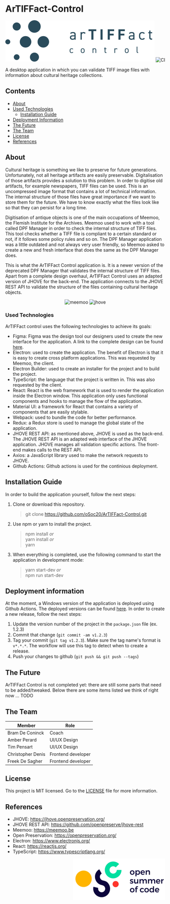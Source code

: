 # ArTIFFact-Control 
![logo](./src/renderer/assets/logos/logoWithLabelBlue.svg)
![CI](https://github.com/oSoc20/ArTIFFact-Control/workflows/CI/badge.svg)


A desktop application in which you can validate TIFF image files with information about cultural heritage collections.

## Contents
- [About](#about)
- [Used Technologies](#used-technologies)
	- [Installation Guide](#installation-guide)
- [Deployment Information](#deployment-information)
- [The Future](#the-future)
- [The Team](#the-team)
- [License](#license)
- [References](#references)

## About
Cultural heritage is something we like to preserve for future generations. 
Unfortunately, not all heritage artifacts are easily preservable. 
Digitalisation of those artifacts provides a solution to this problem. 
In order to digitise old artifacts, for example newspapers, TIFF files can be used. 
This is an uncompressed image format that contains a lot of technical information.
The internal structure of those files have great importance if we want to store them for the future. 
We have to know exactly what the files look like so that they can persist for a long time.

Digitisation of antique objects is one of the main occupations of Meemoo, the Flemish Institute for the Archives. 
Meemoo used to work with a tool called DPF Manager in order to check the internal structure of TIFF files.
This tool checks whether a TIFF file is compliant to a certain standard or not, if it follows some policy rules and so on. 
The DPF Manager application was a little outdated and not always very user friendly, so Meemoo asked to create a new and fresh interface that does the same as the DPF Manager does.

This is what the ArTIFFact Control application is. 
It is a newer version of the deprecated DPF Manager that validates the internal structure of TIFF files. 
Apart from a complete design overhaul, ArTIFFact Control uses an adapted version of JHOVE for the back-end. 
The application connects to the JHOVE REST API to validate the structure of the files containing cultural heritage objects.

<p align="center">
	<img src="https://meemoo.be/img/logo.svg" alt="meemoo"/> <img src="https://jhove.openpreservation.org/img/jhovelogo.png" alt="jhove"/>
</p>

### Used Technologies
ArTIFFact control uses the following technologies to achieve its goals:
- Figma: Figma was the design tool our designers used to create the new interface for the application. A link to the complete design can be found [here](https://www.figma.com/file/bJpNHJT4xGdcZAsjDO4car/OSOC-arTIFFact-control?node-id=286%3A2447).
- Electron: used to create the application. The benefit of Electron is that it is easy to create cross platform applications. This was requested by Meemoo, the client.
- Electron Builder: used to create an installer for the project and to build the project.
- TypeScript: the language that the project is written in. This was also requested by the client.
- React: React is the web framework that is used to render the application inside the Electron window. This application only uses functional components
	and hooks to manage the flow of the application.
- Material UI: a framework for React that contains a variety of components that are easily stylable.
- Webpack: used to bundle the code for better performance.
- Redux: a Redux store is used to manage the global state of the application.
- JHOVE REST API: as mentioned above, JHOVE is used as the back-end. The JHOVE REST API is an adapted web interface of the JHOVE application.
	JHOVE manages all validation specific actions. The front-end makes calls to the REST API.
- Axios: a JavaScript library used to make the network requests to JHOVE.
- Github Actions: Github actions is used for the continious deployment.

## Installation Guide
In order to build the application yourself, follow the next steps:
1. Clone or download this repository.
	> git clone https://github.com/oSoc20/ArTIFFact-Control.git
2. Use npm or yarn to install the project.
	> npm install *or* <br>
	> yarn install *or* <br>
	> yarn
3. When everything is completed, use the following command to start the application in development mode:
	> yarn start-dev *or* <br>
	> npm run start-dev
  
## Deployment information
At the moment, a Windows version of the application is deployed using Github Actions. The deployed versions
can be found [here](https://github.com/oSoc20/ArTIFFact-Control/releases).
In order to create a new release, follow the next steps:
1. Update the version number of the project in the `package.json` file (ex. 1.2.3)
2. Commit that change (`git commit -am v1.2.3`)
3. Tag your commit (`git tag v1.2.3`). Make sure the tag name's format is `v*.*.*`. The workflow will use this tag to detect when to create a release.
4. Push your changes to github (`git push && git push --tags`)

## The Future
ArTIFFact Control is not completed yet: there are still some parts that need to be added/tweaked. Below there are some items listed we think of right now
... TODO

## The Team
| Member | Role |
| -------| -----|
| Bram De Coninck | Coach |
| Amber Perard | UI/UX Design |
| Tim Pensart | UI/UX Design |
| Christopher Denis | Frontend developer |
| Freek De Sagher | Frontend developer |

## License
This project is MIT licensed. Go to the [LICENSE](https://github.com/oSoc20/ArTIFFact-Control/blob/master/LICENSE) file for more information.

## References
 - JHOVE: https://jhove.openpreservation.org/
 - JHOVE REST API: https://github.com/openpreserve/jhove-rest
 - Meemoo: https://meemoo.be
 - Open Preservation: https://openpreservation.org/
 - Electron: https://www.electronjs.org/
 - React: https://reactjs.org/
 - TypeScript: https://www.typescriptlang.org/
 
 <p align="right">
	<img src="https://raw.githubusercontent.com/oSoc20/ArTIFFact-Control/develop/src/renderer/assets/logos/osoc_logo%201.svg" alt="osoc"/>	
</p>
